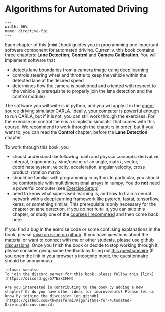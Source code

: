 Algorithms for Automated Driving
============================


```{figure} carla_vehicle_lanes.jpg
---
width: 66%
name: directive-fig
---
```

Each chapter of this (mini-)book guides you in programming one important software component for automated driving. 
Currently, this book contains three chapters: **Lane Detection**, **Control** and **Camera Calibration**. You will implement software that 
* detects lane boundaries from a camera image using deep learning
* controls steering wheel and throttle to keep the vehicle within the detected lane at the desired speed
* determines how the camera is positioned and oriented with respect to the vehicle (a prerequisite to properly join the lane detection and the control module)

The software you will write is in python, and you will apply it in the [open-source driving simulator CARLA](https://carla.org/). Ideally, your computer is powerful enough to run CARLA, but if it is not, you can still work through the exercises. For the exercise on control there is a simplistic simulator that comes with this course. We recommend to work through the chapters in order, but if you want to, you can read the **Control** chapter, before the **Lane Detection** chapter.

To work through this book, you
* should understand the following math and physics concepts: derivative, integral, trigonometry, sine/cosine of an angle, matrix, vector, coordinate system, velocity, acceleration, angular velocity, cross product, rotation matrix
* should be familiar with programming in python. In particular, you should be comfortable with multidimensional arrays in numpy. You do **not** need a powerful computer (see [Exercise Setup](../Appendix/ExerciseSetup.md))
* need to know what supervised learning is, and how to train a neural network with a deep learning framework like pytorch, fastai, tensorflow, keras, or something similar. This prerequisite is only necessary for the chapter on lane detection. If you do not fulfill it, you can skip this chapter, or study one of the [courses I recommend](../LaneDetection/Segmentation.ipynb) and then come back here.

If you find a bug in the exercise code or some confusing explanations in the book, please [raise an issue on github](https://github.com/thomasfermi/Algorithms-for-Automated-Driving). If you have questions about the material or want to connect with me or other students, please use [github discussions](https://github.com/thomasfermi/Algorithms-for-Automated-Driving/discussions). Once you finish the book or decide to stop working through it, please consider giving some feedback by filling out [this questionnaire](https://forms.gle/TioqZiUsB5e5wSVG7) (If you open the link in your browser's incognito mode, the questionnaire should be anonymous).

```{admonition} Join us on discord!
:class: seealso
To join the discord server for this book, please follow this [link](https://discord.gg/57YEzkCFHN)!
```

```{admonition} Help wanted!
Are you interested in contributing to the book by adding a new chapter? Or do you have other ideas for improvements? Please let us know by joining the discussion [on github](https://github.com/thomasfermi/Algorithms-for-Automated-Driving/discussions/4)!
```
